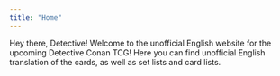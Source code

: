 ```yaml
---
title: "Home"
---
```


Hey there, Detective! Welcome to the unofficial English website for the upcoming Detective Conan TCG!
Here you can find unofficial English translation of the cards, as well as set lists and card lists.
